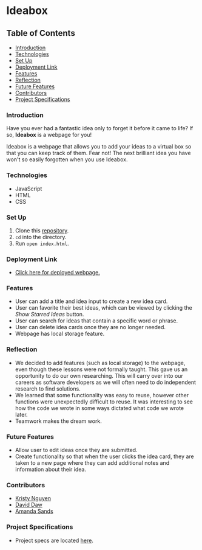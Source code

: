 # Ideabox

## Table of Contents
- [Introduction](#introduction)
- [Technologies](#technologies)
- [Set Up](#set-up)
- [Deployment Link](#deployment-link)
- [Features](#features)
- [Reflection](#reflection)
- [Future Features](#future-features)
- [Contributors](#contributors)
- [Project Specifications](#project-specifications)

### Introduction
Have you ever had a fantastic idea only to forget it before it came to life? If so, **Ideabox** is a webpage for you!

Ideabox is a webpage that allows you to add your ideas to a virtual box so that you can keep track of them. Fear not! The next brilliant idea you have won't so easily forgotten when you use Ideabox.

### Technologies
- JavaScript
- HTML
- CSS

### Set Up
1.  Clone this [repository](git@github.com:davidhdaw/ideabox.git).
2. `cd` into the directory.
3. Run `open index.html`.

### Deployment Link
- [Click here for deployed webpage.](https://davidhdaw.github.io/ideabox/)

### Features
- User can add a title and idea input to create a new idea card.
- User can favorite their best ideas, which can be viewed by clicking the _Show Starred Ideas_ button.
- User can search for ideas that contain a specific word or phrase.
- User can delete idea cards once they are no longer needed.
- Webpage has local storage feature.


### Reflection
- We decided to add features (such as local storage) to the webpage, even though these lessons were not formally taught. This gave us
an opportunity to do our own researching. This will carry over into our careers as software developers as we will often need
to do independent research to find solutions.
- We learned that some functionality was easy to reuse, however other functions were unexpectedly difficult to reuse. It was interesting to see
how the code we wrote in some ways dictated what code we wrote later.
- Teamwork makes the dream work. 


### Future Features
- Allow user to edit ideas once they are submitted.
- Create functionality so that when the user clicks the idea card, they are taken to a new page where they can add additional notes and information about their idea.

### Contributors
- [Kristy Nguyen](https://github.com/kpn678)
- [David Daw](https://github.com/davidhdaw)
- [Amanda Sands](https://github.com/irmakerdem)

### Project Specifications
- Project specs are located [here](https://frontend.turing.edu/projects/module-1/ideabox-group-v2.html).
